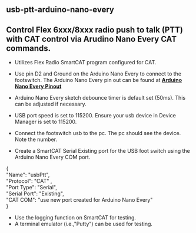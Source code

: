 usb-ptt-arduino-nano-every
----------

Control Flex 6xxx/8xxx radio push to talk (PTT) with CAT control via Arudino Nano Every CAT commands.     
----------
* Utilizes Flex Radio SmartCAT program configured for CAT.
  
* Use pin D2 and Ground on the Arduino Nano Every to connect to the footswitch.  The Arduino Nano Every pin out can be found at **[Arduino Nano Every Pinout](https://content.arduino.cc/assets/Pinout-NANOevery_latest.pdf)**
  
* Arduino Nano Every sketch debounce timer is default set (50ms).  This can be adjusted if necessary.
* USB port speed is set to 115200.  Ensure your usb device in Device Manager is set to 115200.
* Connect the footswitch usb to the pc.   The pc should see the device.  Note the number.  
* Create a SmartCAT Serial Existing port for the USB foot switch using the Arduino Nano Every COM port.
  
{ <br>
  "Name": "usbPtt",<br>
  "Protocol": "CAT" ,<br>
  "Port Type": "Serial",<br>
  "Serial Port": "Existing",<br>
  "CAT COM": "use new port created for Arduino Nano Every" <br>
}

* Use the logging function on SmartCAT  for testing.
* A terminal emulator (i.e.,"Putty") can be used for testing.
